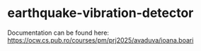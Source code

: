 # earthquake-vibration-detector

Documentation can be found here: https://ocw.cs.pub.ro/courses/pm/prj2025/avaduva/ioana.boari
